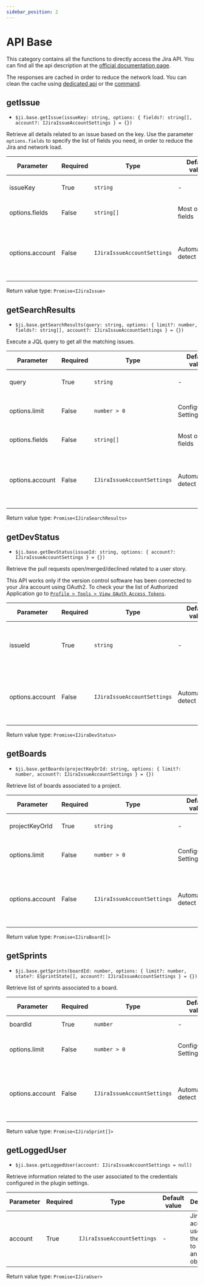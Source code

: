 ```yaml
---
sidebar_position: 2
---
```

# API Base

This category contains all the functions to directly access the Jira API. You can find all the api description at the [official documentation page](https://developer.atlassian.com/cloud/jira/platform/rest).

The responses are cached in order to reduce the network load. You can clean the cache using [dedicated api](/docs/api/api-util#clearCache) or the [command](/docs/components/commands#clear-cache).

## getIssue
- `$ji.base.getIssue(issueKey: string, options: { fields?: string[], account?: IJiraIssueAccountSettings } = {})`

Retrieve all details related to an issue based on the key. Use the parameter `options.fields` to specify the list of fields you need, in order to reduce the Jira and network load.

| Parameter | Required | Type | Default value | Description |
|-|-|-|-|-|
| issueKey | True | `string` | - | Id or Key of the issue to retrieve |
| options.fields | False | `string[]` | Most of the fields | List of fields to retrieve |
| options.account | False | `IJiraIssueAccountSettings` | Automatically detect | Jira account to use. Use the [util api](/docs/api/api-util) to retrieve an account object. |

Return value type: `Promise<IJiraIssue>`

## getSearchResults
- `$ji.base.getSearchResults(query: string, options: { limit?: number, fields?: string[], account?: IJiraIssueAccountSettings } = {})`

Execute a JQL query to get all the matching issues.

| Parameter | Required | Type | Default value | Description |
|-|-|-|-|-|
| query | True | `string` | - | JQL query to find the issues |
| options.limit | False | `number > 0` | Configured in Settings | Maximum number of issue to extract |
| options.fields | False | `string[]` | Most of the fields | List of fields to retrieve |
| options.account | False | `IJiraIssueAccountSettings` | Automatically detect | Jira account to use. Use the [util api](/docs/api/api-util) to retrieve an account object. |

Return value type: `Promise<IJiraSearchResults>`

## getDevStatus
- `$ji.base.getDevStatus(issueId: string, options: { account?: IJiraIssueAccountSettings } = {})`

Retrieve the pull requests open/merged/declined related to a user story.

This API works only if the version control software has been connected to your Jira account using OAuth2.
To check your the list of Authorized Application go to [`Profile > Tools > View OAuth Access Tokens`](https://community.atlassian.com/t5/Jira-questions/Where-does-JIRA-s-Authorized-Application-s-list-information/qaq-p/602471).

| Parameter | Required | Type | Default value | Description |
|-|-|-|-|-|
| issueId | True | `string` | - | Issue ID. The id can be found using the [getIssue](/docs/api/api-base#getIssue) API. |
| options.account | False | `IJiraIssueAccountSettings` | Automatically detect | Jira account to use. Use the [util api](/docs/api/api-util) to retrieve an account object. |

Return value type: `Promise<IJiraDevStatus>`

## getBoards
- `$ji.base.getBoards(projectKeyOrId: string, options: { limit?: number, account?: IJiraIssueAccountSettings } = {})`

Retrieve list of boards associated to a project.

| Parameter | Required | Type | Default value | Description |
|-|-|-|-|-|
| projectKeyOrId | True | `string` | - | Project key or numeric id |
| options.limit | False | `number > 0` | Configured in Settings | Maximum number of boards to extract |
| options.account | False | `IJiraIssueAccountSettings` | Automatically detect | Jira account to use. Use the [util api](/docs/api/api-util) to retrieve an account object. |

Return value type: `Promise<IJiraBoard[]>`

## getSprints
- `$ji.base.getSprints(boardId: number, options: { limit?: number, state?: ESprintState[], account?: IJiraIssueAccountSettings } = {})`

Retrieve list of sprints associated to a board.

| Parameter | Required | Type | Default value | Description |
|-|-|-|-|-|
| boardId | True | `number` | - | Board numeric id |
| options.limit | False | `number > 0` | Configured in Settings | Maximum number of sprints to extract |
| options.account | False | `IJiraIssueAccountSettings` | Automatically detect | Jira account to use. Use the [util api](/docs/api/api-util) to retrieve an account object. |

Return value type: `Promise<IJiraSprint[]>`

## getLoggedUser
- `$ji.base.getLoggedUser(account: IJiraIssueAccountSettings = null)`

Retrieve information related to the user associated to the credentials configured in the plugin settings.

| Parameter | Required | Type | Default value | Description |
|-|-|-|-|-|
| account | True | `IJiraIssueAccountSettings` | - | Jira account to use. Use the [util api](/docs/api/api-util) to retrieve an account object. |

Return value type: `Promise<IJiraUser>`
